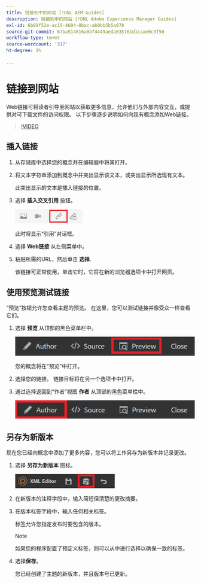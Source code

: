 ```yaml
---
title: 链接到中的网站 [!DNL AEM Guides]
description: 链接到中的网站 [!DNL Adobe Experience Manager Guides]
exl-id: 6b89f52e-ac15-4604-8bac-ab0bb5b5a978
source-git-commit: 67ba514616a0bf4449aeda035161d1caae0c3f50
workflow-type: tm+mt
source-wordcount: '317'
ht-degree: 1%

---
```


# 链接到网站

Web链接可将读者引导至网站以获取更多信息，允许他们与外部内容交互，或提供对可下载文件的访问权限。 以下步骤逐步说明如何向现有概念添加Web链接。

>[!VIDEO](https://video.tv.adobe.com/v/336656?quality=12&learn=on)

## 插入链接

1. 从存储库中选择您的概念并在编辑器中将其打开。
1. 将文本字符串添加到概念中并突出显示该文本，或突出显示所选现有文本。

   此突出显示的文本是插入链接的位置。
1. 选择 **插入交叉引用** 按钮。

   ![“插入交叉引用”图标](images/lesson-5/insert-crossref-icon.png)

   此时将显示“引用”对话框。


1. 选择 **Web链接** 从左侧菜单中。
1. 粘贴所需的URL，然后单击 **选择**.

   该链接可正常使用，单击它时，它将在新的浏览器选项卡中打开网页。

## 使用预览测试链接

“预览”按钮允许您查看主题的预览。 在这里，您可以测试链接并像受众一样查看它们。

1. 选择 **预览** 从顶部的黑色菜单栏中。

   ![“预览”按钮](images/common/select-preview.png)

   您的概念将在“预览”中打开。

1. 选择您的链接。
链接目标将在另一个选项卡中打开。
1. 通过选择返回到“作者”视图 **作者** 从顶部的黑色菜单栏中。

   ![“创作”按钮](images/lesson-5/author-map.png)


## 另存为新版本

现在您已经向概念中添加了更多内容，您可以将工作另存为新版本并记录更改。

1. 选择 **另存为新版本** 图标。

   ![“另存为新版本”图标](images/common/save-as-new-version.png)

1. 在新版本的注释字段中，输入简短但清楚的更改摘要。
1. 在版本标签字段中，输入任何相关标签。

   标签允许您指定发布时要包含的版本。

   >[!NOTE]
   > 
   > 如果您的程序配置了预定义标签，则可以从中进行选择以确保一致的标签。

1. 选择&#x200B;**保存**。

   您已经创建了主题的新版本，并且版本号已更新。
